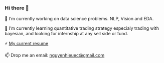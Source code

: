 ### Hi there 👋

🔭 I’m currently working on data science problems. NLP, Vision and EDA.

🌱 I’m currently learning quantitative trading strategy especialy trading with bayesian, and looking for internship at any sell side or fund.

⚡ [My current resume](https://docs.google.com/document/d/11bBKfam79H5438KJ35qMcZLJcyRiESZsszIT82Tnjm0/edit?usp=sharing) 

📫 Drop me an email: nguyenhieuec@gmail.com
<!--
**nguyenhieuec/nguyenhieuec** is a ✨ _special_ ✨ repository because its `README.md` (this file) appears on your GitHub profile.

Here are some ideas to get you started:

- 🔭 I’m currently working on ...
- 🌱 I’m currently learning ...
- 👯 I’m looking to collaborate on ...
- 🤔 I’m looking for help with ...
- 💬 Ask me about ...
- 📫 How to reach me: ...
- 😄 Pronouns: ...
- ⚡ Fun fact: ...
-->
